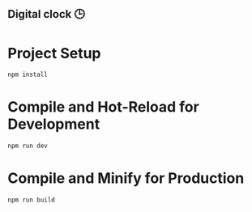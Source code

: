 ## Digital clock 🕒

# Project Setup

```sh
npm install
```

# Compile and Hot-Reload for Development

```sh
npm run dev
```

# Compile and Minify for Production

```sh
npm run build
```
